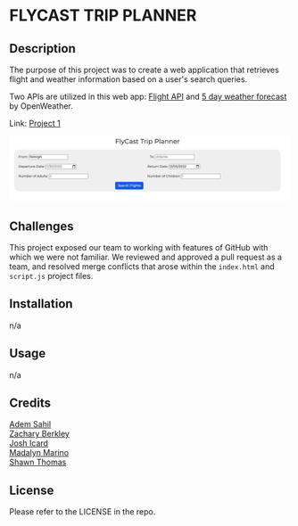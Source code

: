 # FLYCAST TRIP PLANNER

## Description

The purpose of this project was to create a web application that retrieves flight and weather information based on a user's search queries. 

Two APIs are utilized in this web app: [Flight API](https://api.flightapi.io) and [5 day weather forecast](https://openweathermap.org/forecast5) by OpenWeather. 

Link: [Project 1](https://zberkley88.github.io/project-1-tentative-name/)

![Project 1 Screenshot](/screenshot.png)


## Challenges

This project exposed our team to working with features of GitHub with which we were not familiar. We reviewed and approved a pull request as a team, and resolved merge conflicts that arose within the `index.html` and `script.js` project files. 

## Installation

n/a 

## Usage

 n/a

## Credits

[Adem Sahil](https://github.com/ademsahil274)<br>
[Zachary Berkley](https://github.com/ZBerkley88)<br>
[Josh Icard](https://github.com/jicard)<br>
[Madalyn Marino](https://github.com/madalynmm)<br>
[Shawn Thomas](https://github.com/LightintheBulb)

## License

Please refer to the LICENSE in the repo.
